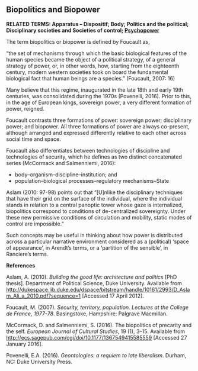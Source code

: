## Biopolitics and Biopower

**RELATED TERMS: Apparatus – Dispositif; Body; Politics and the political; Disciplinary societies and Societies of control; [Psychopower](https://github.com/narrative-environments/CourseCompendium/blob/main/Psychopower.md)**

The term biopolitics or biopower is defined by Foucault as,

“the set of mechanisms through which the basic biological features of the human species became the object of a political strategy, of a general strategy of power, or, in other words, how, starting from the eighteenth century, modern western societies took on board the fundamental biological fact that human beings are a species.” (Foucault, 2007: 16)

Many believe that this regime, inaugurated in the late 18th and early 19th centuries, was consolidated during the 1970s (Povenelli, 2016). Prior to this, in the age of European kings, sovereign power, a very different formation of power, reigned.

Foucault contrasts three formations of power: sovereign power; disciplinary power; and biopower. All three formations of power are always co-present, although arranged and expressed differently relative to each other across social time and space.

Foucault also differentiates between technologies of discipline and technologies of security, which he defines as two distinct concatenated series (McCormack and Salmenniemi, 2016):

*   body–organism–discipline–institution; and
*   population–biological processes–regulatory mechanisms–State

Aslam (2010: 97-98) points out that “[U]nlike the disciplinary techniques that have their grid on the surface of the individual, where the individual stands in relation to a central panoptic tower whose gaze is internalized, <span id="0.7748926829530968">biopolitics</span> correspond to conditions of de-centralized sovereignty. Under these new permissive conditions of circulation and mobility, static modes of control are impossible.”

Such concepts may be useful in thinking about how power is distributed across a particular narrative environment considered as a (political) ‘space of appearance’, in Arendt’s terms, or a ‘partition of the sensible’, in Ranciere’s terms.

**References**

Aslam, A. (2010). _Building the good life: architecture and politics_ [PhD thesis]. Department of Political Science, Duke University. Available from http://dukespace.lib.duke.edu/dspace/bitstream/handle/10161/2993/D_Aslam_Ali_a_2010.pdf?sequence=1 [Accessed 17 April 2012].

Foucault, M. (2007). _Security, territory, population. Lectures at the College de France, 1977-78_. Basingstoke, Hampshire: Palgrave Macmillan.

McCormack, D. and Salmenniemi, S. (2016). The biopolitics of precarity and the self. _European Journal of Cultural Studies_, 19 (1), 3–15\. Available from http://ecs.sagepub.com/cgi/doi/10.1177/1367549415585559 [Accessed 27 January 2016].

Povenelli, E.A. (2016). _Geontologies: a requiem to late liberalism_. Durham, NC: Duke University Press.

